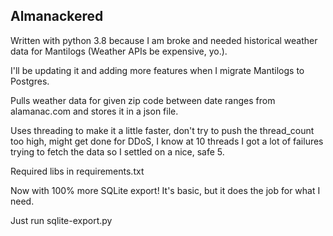 ## Almanackered
Written with python 3.8 because I am broke and needed historical weather data for 
Mantilogs (Weather APIs be expensive, yo.).

I'll be updating it and adding more features when I migrate Mantilogs to Postgres.


Pulls weather data for given zip code between date ranges from alamanac.com and stores 
it in a json file.

Uses threading to make it a little faster, don't try to push the
thread_count too high, might get done for DDoS, I know at 10 threads I got a lot
of failures trying to fetch the data so I settled on a nice, safe 5.

Required libs in requirements.txt

Now with 100% more SQLite export! It's basic, but it does the job for what I need.

Just run sqlite-export.py